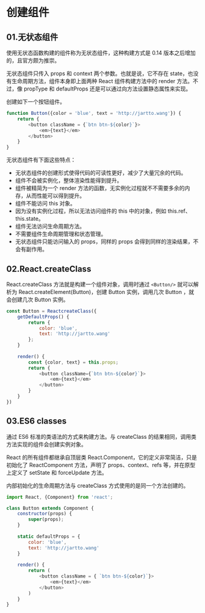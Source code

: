 # 创建组件
## 01.无状态组件
使用无状态函数构建的组件称为无状态组件，这种构建方式是 0.14 版本之后增加的，且官方颇为推崇。

无状态组件只传入 props 和 context 两个参数。也就是说，它不存在 state，也没有生命周期方法，组件本身即上面两种 React 组件构建方法中的 render 方法。不过，像 propType 和 defaultProps 还是可以通过向方法设置静态属性来实现。

创建如下一个按钮组件。
```js
function Button({color = 'blue', text = 'http://jartto.wang'}) {
    return {
        <button className = {`btn btn-${color}`}>
			<em>{text}</em>
		</button>
    }
}

```

无状态组件有下面这些特点：
- 无状态组件的创建形式使得代码的可读性更好，减少了大量冗余的代码。
- 组件不会被实例化，整体渲染性能得到提升。
- 组件被精简为一个 render 方法的函数，无实例化过程就不不需要多余的内存，从而性能可以得到提升。
- 组件不能访问 this 对象。
- 因为没有实例化过程，所以无法访问组件的 this 中的对象，例如 this.ref、this.state。
- 组件无法访问生命周期方法。
- 不需要组件生命周期管理和状态管理。
- 无状态组件只能访问输入的 props，同样的 props 会得到同样的渲染结果，不会有副作用。


## 02.React.createClass
React.createClass 方法就是构建一个组件对象，调用时通过 `<Button/>` 就可以解析为 React.createElement(Button)，创建 Button 实例，调用几次 Button ，就会创建几次 Button 实例。
```js
const Button = ReactcreateClass({
    getDefaultProps() {
        return {
            color: 'blue',
            text: 'http://jartto.wang'
        };
    }
    
    render() {
    	const {color, text} = this.props;
    	return {
            <button className={`btn btn-${color}`}>
            	<em>{text}</em>
            </button>
        }
	}
})
```

## 03.ES6 classes
通过 ES6 标准的类语法的方式来构建方法。与 createClass 的结果相同，调用类方法实现的组件会创建实例对象。

React 的所有组件都继承自顶层类 React.Component，它的定义非常简洁，只是初始化了 ReactComponent 方法，声明了 props、context、refs 等，并在原型上定义了 setState 和 forceUpdate 方法。

内部初始化的生命周期方法与 createClass 方式使用的是同一个方法创建的。
```js
import React, {Component} from 'react';

class Button extends Component {
    constructor(props) {
        super(props);
    }
    
    static defaultProps = {
        color: 'blue',
        text: 'http://jartto.wang'
    }
	
	render() {
        return (
			<button className = { `btn btn-${color}`}>
				<em>{text}</em>
			</button>
		)
    }
}
```